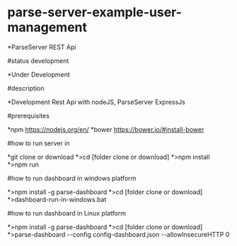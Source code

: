 # parse-server-example-user-management

*ParseServer REST Api

#status development

*Under Development

#description

*Development Rest Api with nodeJS, ParseServer ExpressJs

#prerequisites

*npm https://nodejs.org/en/
*bower https://bower.io/#install-bower

#how to run server in

*git clone or download
*>cd [folder clone or download]
*>npm install
*>npm run

#how to run dashboard in windows platform

*>npm install -g parse-dashboard
*>cd [folder clone or download]
*>dashboard-run-in-windows.bat

#how to run dashboard in Linux platform

*>npm install -g parse-dashboard
*>cd [folder clone or download]
*>parse-dashboard --config config-dashboard.json --allowInsecureHTTP 0



